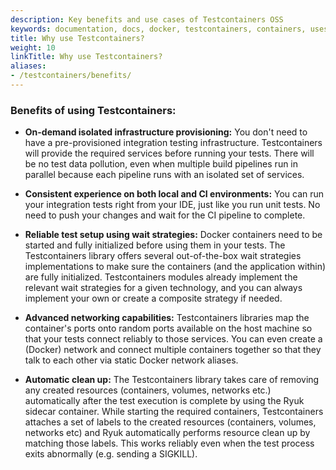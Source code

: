 ```yaml
---
description: Key benefits and use cases of Testcontainers OSS
keywords: documentation, docs, docker, testcontainers, containers, uses,  benefits
title: Why use Testcontainers?
weight: 10
linkTitle: Why use Testcontainers?
aliases: 
- /testcontainers/benefits/
---
```


### Benefits of using Testcontainers:

* **On-demand isolated infrastructure provisioning:**
You don't need to have a pre-provisioned integration testing infrastructure. 
Testcontainers will provide the required services before running your tests. 
There will be no test data pollution, even when multiple build pipelines run in parallel 
because each pipeline runs with an isolated set of services.

* **Consistent experience on both local and CI environments:**
You can run your integration tests right from your IDE, just like you run unit tests. 
No need to push your changes and wait for the CI pipeline to complete.

* **Reliable test setup using wait strategies:**
Docker containers need to be started and fully initialized before using them in your tests. 
The Testcontainers library offers several out-of-the-box wait strategies implementations to make sure 
the containers (and the application within) are fully initialized. 
Testcontainers modules already implement the relevant wait strategies for a given technology, 
and you can always implement your own or create a composite strategy if needed.

* **Advanced networking capabilities:**
Testcontainers libraries map the container's ports onto random ports available on the host machine 
so that your tests connect reliably to those services. You can even create a (Docker) network and 
connect multiple containers together so that they talk to each other via static Docker network aliases.

* **Automatic clean up:**
The Testcontainers library takes care of removing any created resources (containers, volumes, networks etc.) 
automatically after the test execution is complete by using the Ryuk sidecar container. 
While starting the required containers, Testcontainers attaches a set of labels to the 
created resources (containers, volumes, networks etc) and Ryuk automatically performs 
resource clean up by matching those labels. 
This works reliably even when the test process exits abnormally (e.g. sending a SIGKILL).
